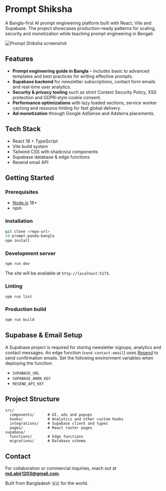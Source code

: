 # Prompt Shiksha

A Bangla-first AI prompt engineering platform built with React, Vite and Supabase. The project showcases production-ready patterns for scaling, security and monetization while teaching prompt engineering in Bengali.

![Prompt Shiksha screenshot](https://github.com/user-attachments/assets/b97d155b-d4f3-414f-9dc7-40dbf3c52b56)

## Features

- **Prompt engineering guide in Bangla** – includes basic to advanced templates and best practices for writing effective prompts.
- **Supabase backend** for newsletter subscriptions, contact form emails and real-time user analytics.
- **Security & privacy tooling** such as strict Content Security Policy, XSS protection and GDPR‑style cookie consent.
- **Performance optimizations** with lazy loaded sections, service worker caching and resource hinting for fast global delivery.
- **Ad monetization** through Google AdSense and Adsterra placements.

## Tech Stack

- React 18 + TypeScript
- Vite build system
- Tailwind CSS with shadcn/ui components
- Supabase database & edge functions
- Resend email API

## Getting Started

### Prerequisites

- [Node.js](https://nodejs.org/) 18+
- npm

### Installation

```bash
git clone <repo-url>
cd prompt-panda-bangla
npm install
```

### Development server

```bash
npm run dev
```

The site will be available at `http://localhost:5173`.

### Linting

```bash
npm run lint
```

### Production build

```bash
npm run build
```

## Supabase & Email Setup

A Supabase project is required for storing newsletter signups, analytics and contact messages. An edge function (`send-contact-email`) uses [Resend](https://resend.com/) to send confirmation emails. Set the following environment variables when deploying the function:

- `SUPABASE_URL`
- `SUPABASE_ANON_KEY`
- `RESEND_API_KEY`

## Project Structure

```
src/
  components/      # UI, ads and popups
  hooks/           # Analytics and other custom hooks
  integrations/    # Supabase client and types
  pages/           # React router pages
supabase/
  functions/       # Edge functions
  migrations/      # Database schema
```

## Contact

For collaboration or commercial inquiries, reach out at **md.abir1203@gmail.com**.

Built from Bangladesh 🇧🇩 for the world.
